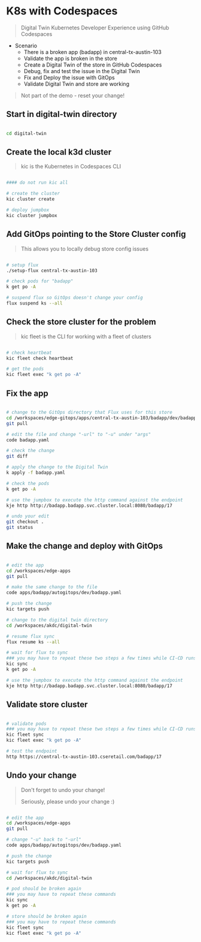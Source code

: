 # K8s with Codespaces

> Digital Twin Kubernetes Developer Experience using GitHub Codespaces

- Scenario
  - There is a broken app (badapp) in central-tx-austin-103
  - Validate the app is broken in the store
  - Create a Digital Twin of the store in GitHub Codespaces
  - Debug, fix and test the issue in the Digital Twin
  - Fix and Deploy the issue with GitOps
  - Validate Digital Twin and store are working

> Not part of the demo - reset your change!

## Start in digital-twin directory

```bash

cd digital-twin

```

## Create the local k3d cluster

> kic is the Kubernetes in Codespaces CLI

```bash

#### do not run kic all

# create the cluster
kic cluster create

# deploy jumpbox
kic cluster jumpbox

```

## Add GitOps pointing to the Store Cluster config

> This allows you to locally debug store config issues

```bash

# setup flux
./setup-flux central-tx-austin-103

# check pods for "badapp"
k get po -A

# suspend flux so GitOps doesn't change your config
flux suspend ks --all

```

## Check the store cluster for the problem

> kic fleet is the CLI for working with a fleet of clusters

```bash

# check heartbeat
kic fleet check heartbeat

# get the pods
kic fleet exec "k get po -A"

```

## Fix the app

```bash

# change to the GitOps directory that Flux uses for this store
cd /workspaces/edge-gitops/apps/central-tx-austin-103/badapp/dev/badapp
git pull

# edit the file and change "-url" to "-u" under "args"
code badapp.yaml

# check the change
git diff

# apply the change to the Digital Twin
k apply -f badapp.yaml

# check the pods
k get po -A

# use the jumpbox to execute the http command against the endpoint
kje http http://badapp.badapp.svc.cluster.local:8080/badapp/17

# undo your edit
git checkout .
git status

```

## Make the change and deploy with GitOps

```bash

# edit the app
cd /workspaces/edge-apps
git pull

# make the same change to the file
code apps/badapp/autogitops/dev/badapp.yaml

# push the change
kic targets push

# change to the digital twin directory
cd /workspaces/akdc/digital-twin

# resume flux sync
flux resume ks --all

# wait for flux to sync
### you may have to repeat these two steps a few times while CI-CD runs and Flux syncs
kic sync
k get po -A

# use the jumpbox to execute the http command against the endpoint
kje http http://badapp.badapp.svc.cluster.local:8080/badapp/17

```

## Validate store cluster

```bash

# validate pods
### you may have to repeat these two steps a few times while CI-CD runs and Flux syncs
kic fleet sync
kic fleet exec "k get po -A"

# test the endpoint
http https://central-tx-austin-103.cseretail.com/badapp/17

```

## Undo your change

> Don't forget to undo your change!
>
> Seriously, please undo your change :)

```bash

# edit the app
cd /workspaces/edge-apps
git pull

# change "-u" back to "-url"
code apps/badapp/autogitops/dev/badapp.yaml

# push the change
kic targets push

# wait for flux to sync
cd /workspaces/akdc/digital-twin

# pod should be broken again
### you may have to repeat these commands
kic sync
k get po -A

# store should be broken again
### you may have to repeat these commands
kic fleet sync
kic fleet exec "k get po -A"

```
